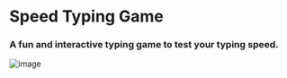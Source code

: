 # Speed Typing Game
### A fun and interactive typing game to test your typing speed. <br>

![image](https://github.com/TathataHY/speed-typing/assets/86846618/82c3e646-eb64-43ad-bc43-4194014210d9)
